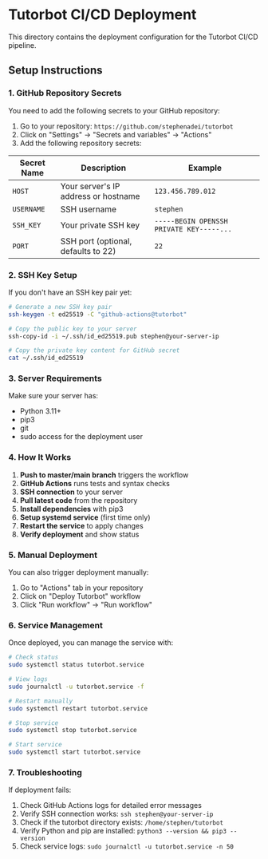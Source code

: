 # Tutorbot CI/CD Deployment

This directory contains the deployment configuration for the Tutorbot CI/CD pipeline.

## Setup Instructions

### 1. GitHub Repository Secrets

You need to add the following secrets to your GitHub repository:

1. Go to your repository: `https://github.com/stephenadei/tutorbot`
2. Click on "Settings" → "Secrets and variables" → "Actions"
3. Add the following repository secrets:

| Secret Name | Description | Example |
|-------------|-------------|---------|
| `HOST` | Your server's IP address or hostname | `123.456.789.012` |
| `USERNAME` | SSH username | `stephen` |
| `SSH_KEY` | Your private SSH key | `-----BEGIN OPENSSH PRIVATE KEY-----...` |
| `PORT` | SSH port (optional, defaults to 22) | `22` |

### 2. SSH Key Setup

If you don't have an SSH key pair yet:

```bash
# Generate a new SSH key pair
ssh-keygen -t ed25519 -C "github-actions@tutorbot"

# Copy the public key to your server
ssh-copy-id -i ~/.ssh/id_ed25519.pub stephen@your-server-ip

# Copy the private key content for GitHub secret
cat ~/.ssh/id_ed25519
```

### 3. Server Requirements

Make sure your server has:
- Python 3.11+
- pip3
- git
- sudo access for the deployment user

### 4. How It Works

1. **Push to master/main branch** triggers the workflow
2. **GitHub Actions** runs tests and syntax checks
3. **SSH connection** to your server
4. **Pull latest code** from the repository
5. **Install dependencies** with pip3
6. **Setup systemd service** (first time only)
7. **Restart the service** to apply changes
8. **Verify deployment** and show status

### 5. Manual Deployment

You can also trigger deployment manually:

1. Go to "Actions" tab in your repository
2. Click on "Deploy Tutorbot" workflow
3. Click "Run workflow" → "Run workflow"

### 6. Service Management

Once deployed, you can manage the service with:

```bash
# Check status
sudo systemctl status tutorbot.service

# View logs
sudo journalctl -u tutorbot.service -f

# Restart manually
sudo systemctl restart tutorbot.service

# Stop service
sudo systemctl stop tutorbot.service

# Start service
sudo systemctl start tutorbot.service
```

### 7. Troubleshooting

If deployment fails:

1. Check GitHub Actions logs for detailed error messages
2. Verify SSH connection works: `ssh stephen@your-server-ip`
3. Check if the tutorbot directory exists: `/home/stephen/tutorbot`
4. Verify Python and pip are installed: `python3 --version && pip3 --version`
5. Check service logs: `sudo journalctl -u tutorbot.service -n 50` 